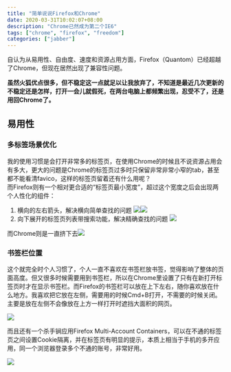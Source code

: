```yaml
---
title: "简单说说Firefox和Chrome"
date: 2020-03-31T10:02:07+08:00
description: "Chrome已然成为第二个IE6"
tags: ["chrome", "firefox", "freedom"]
categories: ["jabber"]
---
```


自认为从易用性、自由度、速度和资源占用方面，Firefox（Quantom）已经超越了Chrome，但现在居然出现了兼容性问题。

<!--more-->

**虽然火狐优点很多，但不稳定这一点就足以让我放弃了，不知道是最近几次更新的不稳定还是怎样，打开一会儿就假死，在两台电脑上都频繁出现，忍受不了，还是用回Chrome了。**

## 易用性

### 多标签场景优化

我的使用习惯是会打开非常多的标签页，在使用Chrome的时候且不说资源占用会有多大，更大的问题是Chrome的标签页过多时只保留非常非常小窄的tab，甚至都不能看清favico，这样的标签页留着还有什么用呢？  
而Firefox则有一个相对更合适的“标签页最小宽度”，超过这个宽度之后会出现两个人性化的组件：

1. 横向的左右箭头，解决横向简单查找的问题
   ![](/images/2020-04-01-00-51-33.png)![](/images/2020-04-01-00-52-18.png)
2. 向下展开的标签页列表带搜索功能，解决精确查找的问题
   ![](/images/2020-04-01-00-53-21.png)

而Chrome则是一直挤下去![](/images/2020-04-01-00-57-27.png)

### 书签栏位置

这个就完全时个人习惯了，个人一直不喜欢在书签栏放书签，觉得影响了整体的页面高度。但又很多时候需要用到书签栏，所以在Chrome里设置了只有在新打开标签页时才在显示书签栏。而Firefox的书签栏可以放在上下左右，随你喜欢放在什么地方。我喜欢把它放在左侧，需要用的时候Cmd+B打开，不需要的时候关闭。主要是放在左侧不会像放在上方一样打开时遮挡大面积的网页。

![](/images/2020-04-01-01-07-12.png)

而且还有一个杀手锏应用Firefox Multi-Account Containers，可以在不通的标签页之间设置Cookie隔离，并在标签页有明显的提示，本质上相当于手机的多开应用，同一个浏览器登录多个不通的账号，非常好用。

![](/images/2020-04-01-01-06-32.png)


